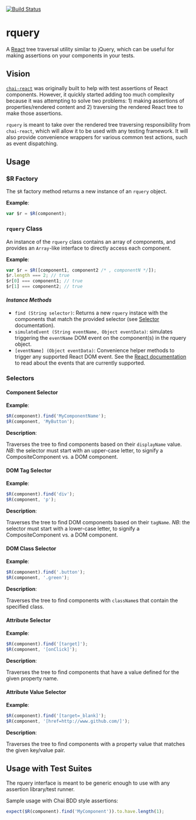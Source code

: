 [![Build Status](https://travis-ci.org/percyhanna/rquery.svg?branch=master)](https://travis-ci.org/percyhanna/rquery)

# rquery
A [React](http://facebook.github.io/react/) tree traversal utility similar to
jQuery, which can be useful for making assertions on your components in your
tests.

## Vision
[`chai-react`](https://github.com/percyhanna/chai-react/) was originally built
to help with test assertions of React components. However, it quickly started
adding too much complexity because it was attempting to solve two problems: 1)
making assertions of properties/rendered content and 2) traversing the rendered
React tree to make those assertions.

`rquery` is meant to take over the rendered tree traversing responsibility from
`chai-react`, which will allow it to be used with any testing framework. It will
also provide convenience wrappers for various common test actions, such as event
dispatching.

## Usage

### $R Factory

The `$R` factory method returns a new instance of an `rquery` object.

**Example**:

```javascript
var $r = $R(component);
```

### `rquery` Class

An instance of the `rquery` class contains an array of components, and provides
an `Array`-like interface to directly access each component.

**Example**:

```javascript
var $r = $R([component1, component2 /* , componentN */]);
$r.length === 2; // true
$r[0] === component1; // true
$r[1] === component2; // true
```

#### *Instance Methods*

* `find (String selector)`: Returns a new `rquery` instace with the
components that match the provided selector (see [Selector](#selectors)
documentation).
* `simulateEvent (String eventName, Object eventData)`: simulates
triggering the `eventName` DOM event on the component(s) in the rquery object.
* `[eventName] (Object eventData)`: Convenience helper methods to trigger any
supported React DOM event. See the [React documentation](http://facebook.github.io/react/docs/events.html)
to read about the events that are currently supported.

### Selectors

#### Component Selector

**Example**:

```javascript
$R(component).find('MyComponentName');
$R(component, 'MyButton');
```

**Description**:

Traverses the tree to find components based on their `displayName` value. *NB*:
the selector must start with an upper-case letter, to signify a
CompositeComponent vs. a DOM component.

#### DOM Tag Selector

**Example**:

```javascript
$R(component).find('div');
$R(component, 'p');
```

**Description**:

Traverses the tree to find DOM components based on their `tagName`. *NB*: the
selector must start with a lower-case letter, to signify a CompositeComponent
vs. a DOM component.

#### DOM Class Selector

**Example**:

```javascript
$R(component).find('.button');
$R(component, '.green');
```

**Description**:

Traverses the tree to find components with `className`s that contain the
specified class.

#### Attribute Selector

**Example**:

```javascript
$R(component).find('[target]');
$R(component, '[onClick]');
```

**Description**:

Traverses the tree to find components that have a value defined for the given
property name.

#### Attribute Value Selector

**Example**:

```javascript
$R(component).find('[target=_blank]');
$R(component, '[href=http://www.github.com/]');
```

**Description**:

Traverses the tree to find components with a property value that matches the
given key/value pair.

## Usage with Test Suites

The rquery interface is meant to be generic enough to use with any assertion
library/test runner.

Sample usage with Chai BDD style assertions:

```javascript
expect($R(component).find('MyComponent')).to.have.length(1);
